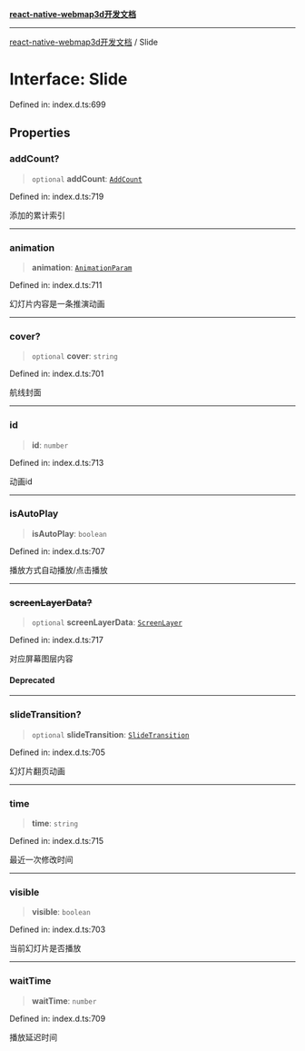 [**react-native-webmap3d开发文档**](../README.md)

***

[react-native-webmap3d开发文档](../globals.md) / Slide

# Interface: Slide

Defined in: index.d.ts:699

## Properties

### addCount?

> `optional` **addCount**: [`AddCount`](AddCount.md)

Defined in: index.d.ts:719

添加的累计索引

***

### animation

> **animation**: [`AnimationParam`](../type-aliases/AnimationParam.md)

Defined in: index.d.ts:711

幻灯片内容是一条推演动画

***

### cover?

> `optional` **cover**: `string`

Defined in: index.d.ts:701

航线封面

***

### id

> **id**: `number`

Defined in: index.d.ts:713

动画id

***

### isAutoPlay

> **isAutoPlay**: `boolean`

Defined in: index.d.ts:707

播放方式自动播放/点击播放

***

### ~~screenLayerData?~~

> `optional` **screenLayerData**: [`ScreenLayer`](ScreenLayer.md)

Defined in: index.d.ts:717

对应屏幕图层内容

#### Deprecated

***

### slideTransition?

> `optional` **slideTransition**: [`SlideTransition`](SlideTransition.md)

Defined in: index.d.ts:705

幻灯片翻页动画

***

### time

> **time**: `string`

Defined in: index.d.ts:715

最近一次修改时间

***

### visible

> **visible**: `boolean`

Defined in: index.d.ts:703

当前幻灯片是否播放

***

### waitTime

> **waitTime**: `number`

Defined in: index.d.ts:709

播放延迟时间
